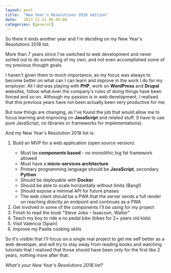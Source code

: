 ```yaml
---
layout: post
title:  "New Year's Resolutions 2018 edition"
date:   2017-12-21 06:45:00
categories: [general]
---
```

So there it ends another year and I'm deciding on my New Year's Resolutions 2018 list.

More than 7 years since I've switched to web development and never sorted out to do something of my own, and not even accomplished some of my previous thought goals.

I haven't given them to much importance, as my focus was always to become better on what can I can learn and improve in the work I do for my employer. All I did was playing with <b>PHP</b>, work on <b>WordPress</b> and <b>Drupal</b> websites, follow what ever the company's rules of doing things have been forced and so on. Although my passion is in web development, I realised that this previous years have not been actually been very productive for me.

But now things are changing, as I've found the job that would allow me to focus learning and improving on <b>JavaScript</b> and related stuff. (I have to use pure JavaScript, no libraries or frameworks for implementations).

And my New Year's Resolution 2018 list is:

<ol>
<li>Build an MVP for a web application (open source version):</li>
<ul>
<li>Must be <b>components based</b> - no monolithic big fat framework allowed</li>
<li>Must have a <b>micro-services architecture</b></li>
<li>Primary programming language should be <b>JavaScript</b>, secondary <b>Python</b></li>
<li>Should be deployable with <b>Docker</b></li>
<li>Should be able to scale horizontally without limits (Bang!)</li>
<li>Should expose a minimal API for future phases</li>
<li>The web client should be a PWA that the server sends a full render on reaching directly an endpoint and continues as a PWA</li>
</ul>
<li>Get involved in some of the components I'll be using for my project</li>
<li>Finish to read the book "Steve Jobs – Isaacson, Walter"</li>
<li>Teach my boy to ride a no pedal bike (bikes for 2+ years old kids)</li>
<li>Visit Valencia (Spain)</li>
<li>Improve my Paella cooking skills</li>
</ol>

So it's visible that I'll focus on a single real project to get me self better as a web developer, and will try to stay away from reading books and watching tutorials that I realised that those should have been only for the first like 2 years, nothing more after that.

<i>What's your New Year's Resolutions 2018 list?</i>
